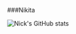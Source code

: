 ###Nikita


![Nick's GitHub stats](https://github-readme-stats.vercel.app/api?username=skypixie&theme=merko&show_icons=true)
